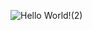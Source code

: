 
![Hello World!(2)](https://user-images.githubusercontent.com/55101797/91099030-2dd16780-e628-11ea-8d6d-83dcd90430db.png)


<!--
**Sergioq7777/Sergioq7777** is a ✨ _special_ ✨ repository because its `README.md` (this file) appears on your GitHub profile.

Here are some ideas to get you started:

- 🔭 I’m currently working on ...
- 🌱 I’m currently learning ...
- 👯 I’m looking to collaborate on ...
- 🤔 I’m looking for help with ...
- 💬 Ask me about ...
- 📫 How to reach me: ...
- 😄 Pronouns: ...
- ⚡ Fun fact: ...
-->
